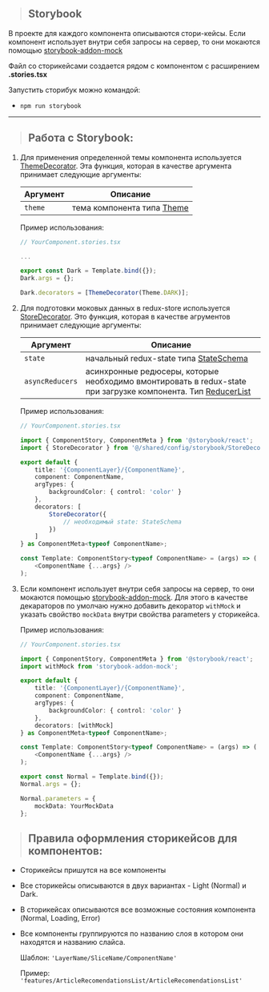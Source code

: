 > ## **Storybook**

В проекте для каждого компонента описываются стори-кейсы. Если компонент использует внутри себя запросы на сервер, то они мокаются помощью [storybook-addon-mock](https://storybook-addon-mock.netlify.app/?path=/docs/docs-installation--docs)

Файл со сторикейсами создается рядом с компонентом с расширением **.stories.tsx**

Запустить сторибук можно командой:

-   `npm run storybook`

---

> ## Работа с Storybook:

1. Для применения определенной темы компонента используется [ThemeDecorator](/src/shared/config/storybook/ThemeDecorator/ThemeDecorator.tsx). Эта функция, которая в качестве аргумента принимает следующие аргументы:

    | Аргумент | Описание                                                 |
    | -------- | -------------------------------------------------------- |
    | `theme`  | тема компонента типа [Theme](/src/shared/const/theme.ts) |

    Пример использования:

    ```typescript jsx
    // YourComponent.stories.tsx

    ...

    export const Dark = Template.bind({});
    Dark.args = {};

    Dark.decorators = [ThemeDecorator(Theme.DARK)];
    ```

2. Для подготовки моковых данных в redux-store используется [StoreDecorator](/src/shared/config/storybook/StoreDecorator/StoreDecorator.tsx). Это функция, которая в качестве агрументов принимает следующие аргументы:

    | Аргумент        | Описание                                                                                                                                                                               |
    | --------------- | -------------------------------------------------------------------------------------------------------------------------------------------------------------------------------------- |
    | `state`         | начальный redux-state типа [StateSchema](/src/app/providers/StoreProvider/config/StateSchema.ts)                                                                                       |
    | `asyncReducers` | асинхронные редюсеры, которые необходимо вмонтировать в redux-state при загрузке компонента. Тип [ReducerList](/src/shared/lib/components/DynamicModuleLoader/DynamicModuleLoader.tsx) |

    Пример использования:

    ```typescript jsx
    // YourComponent.stories.tsx

    import { ComponentStory, ComponentMeta } from '@storybook/react';
    import { StoreDecorator } from '@/shared/config/storybook/StoreDecorator/StoreDecorator';

    export default {
        title: '{ComponentLayer}/{ComponentName}',
        component: ComponentName,
        argTypes: {
            backgroundColor: { control: 'color' }
        },
        decorators: [
            StoreDecorator({
                // необходимый state: StateSchema
            })
        ]
    } as ComponentMeta<typeof ComponentName>;

    const Template: ComponentStory<typeof ComponentName> = (args) => (
        <ComponentName {...args} />
    );
    ```

3. Если компонент использует внутри себя запросы на сервер, то они мокаются помощью [storybook-addon-mock](https://storybook-addon-mock.netlify.app/?path=/docs/docs-installation--docs). Для этого в качестве декараторов по умолчаю нужно добавить декоратор `withMock` и указать свойство `mockData` внутри свойства parameters у сторикейса.

    Пример использования:

    ```typescript jsx
    // YourComponent.stories.tsx

    import { ComponentStory, ComponentMeta } from '@storybook/react';
    import withMock from 'storybook-addon-mock';

    export default {
        title: '{ComponentLayer}/{ComponentName}',
        component: ComponentName,
        argTypes: {
            backgroundColor: { control: 'color' }
        },
        decorators: [withMock]
    } as ComponentMeta<typeof ComponentName>;

    const Template: ComponentStory<typeof ComponentName> = (args) => (
        <ComponentName {...args} />
    );

    export const Normal = Template.bind({});
    Normal.args = {};

    Normal.parameters = {
        mockData: YourMockData
    };
    ```

> ## Правила оформления сторикейсов для компонентов:

-   Сторикейсы пришутся на все компоненты
-   Все сторикейсы описываются в двух вариантах - Light (Normal) и Dark.
-   В сторикейсах описываются все возможные состояния компонента (Normal, Loading, Error)
-   Все компоненты группируются по названию слоя в котором они находятся и названию слайса.

    Шаблон: `'LayerName/SliceName/ComponentName'`

    Пример: `'features/ArticleRecomendationsList/ArticleRecomendationsList'`
